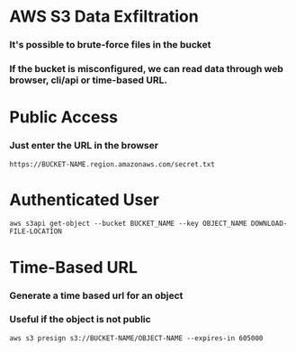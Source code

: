 # AWS S3 Data Exfiltration

### It's possible to brute-force files in the bucket

### If the bucket is misconfigured, we can read data through web browser, cli/api or time-based URL.

# Public Access

### Just enter the URL in the browser

    https://BUCKET-NAME.region.amazonaws.com/secret.txt

# Authenticated User

    aws s3api get-object --bucket BUCKET_NAME --key OBJECT_NAME DOWNLOAD-FILE-LOCATION

# Time-Based URL

### Generate a time based url for an object

### Useful if the object is not public

    aws s3 presign s3://BUCKET-NAME/OBJECT-NAME --expires-in 605000
